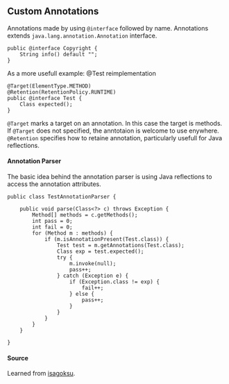 ## Custom Annotations

Annotations made by using `@interface` followed by name. Annotations extends `java.lang.annotation.Annotation` interface.

```
public @interface Copyright {
    String info() default "";
}
```

As a more usefull example: @Test reimplementation

```
@Target(ElementType.METHOD)
@Retention(RetentionPolicy.RUNTIME)
public @interface Test {
    Class expected();
}
```

`@Target` marks a target on an annotation. In this case the target is methods. If `@Target` does not specified, the anntotaion is welcome to use enywhere. `@Retention` specifies how to retaine annotation, particularly usefull for Java reflections.

#### Annotation Parser

The basic idea behind the annotation parser is using Java reflections to access the annotation attributes.

```
public class TestAnnotationParser {
    
    public void parse(Class<?> c) throws Exception {
        Method[] methods = c.getMethods();
        int pass = 0;
        int fail = 0;
        for (Method m : methods) {
            if (m.isAnnotationPresent(Test.class)) {
                Test test = m.getAnnotations(Test.class);
                Class exp = test.expected();
                try {
                    m.invoke(null);
                    pass++;
                } catch (Exception e) {
                    if (Exception.class != exp) {
                        fail++;
                    } else {
                        pass++;
                    }
                }
            }
        }
    }

}
```



#### Source
Learned from [isagoksu](http://isagoksu.com/2009/creating-custom-annotations-and-making-use-of-them/).
